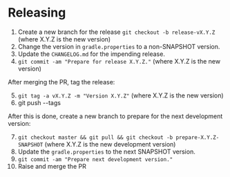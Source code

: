 Releasing
=========

1. Create a new branch for the release `git checkout -b release-vX.Y.Z` (where X.Y.Z is the new version)
2. Change the version in `gradle.properties` to a non-SNAPSHOT version.
3. Update the `CHANGELOG.md` for the impending release.
4. `git commit -am "Prepare for release X.Y.Z."` (where X.Y.Z is the new version)

After merging the PR, tag the release:

5. `git tag -a vX.Y.Z -m "Version X.Y.Z"` (where X.Y.Z is the new version)
6.  git push --tags

After this is done, create a new branch to prepare for the next development version:

7. `git checkout master && git pull && git checkout -b prepare-X.Y.Z-SNAPSHOT` (where X.Y.Z is the new development version)
8. Update the `gradle.properties` to the next SNAPSHOT version.
9. `git commit -am "Prepare next development version."`
10. Raise and merge the PR
